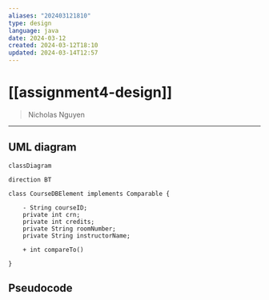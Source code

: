 ```yaml
---
aliases: "202403121810"
type: design
language: java
date: 2024-03-12
created: 2024-03-12T18:10
updated: 2024-03-14T12:57
---
```

# [[assignment4-design]]
> Nicholas Nguyen
___


## UML diagram
```mermaid
classDiagram

direction BT

class CourseDBElement implements Comparable { 
    
    - String courseID;  
    private int crn;  
    private int credits;  
    private String roomNumber;  
    private String instructorName;  
  
    + int compareTo()
    
}

```

## Pseudocode